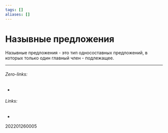 ```yaml
---
tags: []
aliases: []
---
```

# Назывные предложения
Назывные предложения - это тип односоставных предложений, в которых только один главный член - подлежащее.
___
###### Zero-links:
-
###### Links:
-

202201260005